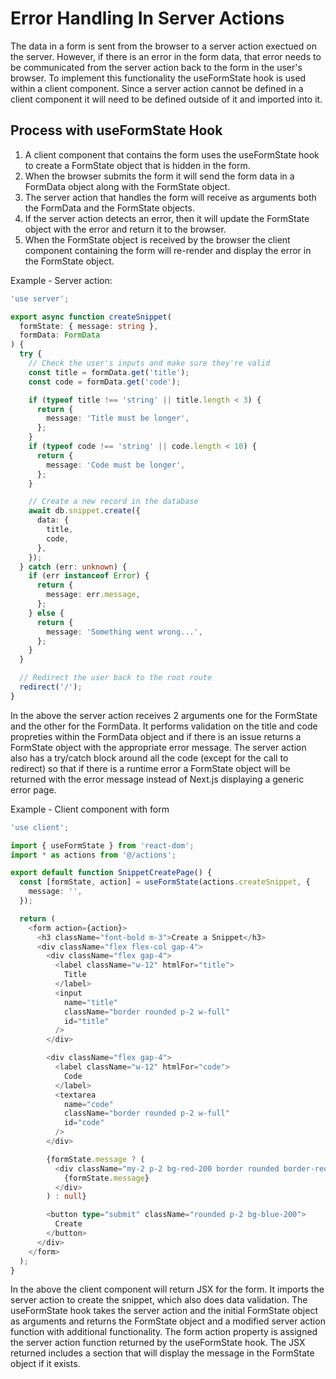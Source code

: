 # Error Handling In Server Actions

The data in a form is sent from the browser to a server action exectued on the server. However, if there is an error in the form data, that error needs to be communicated from the server action back to the form in the user's browser. To implement this functionality the useFormState hook is used within a client component. Since a server action cannot be defined in a client component it will need to be defined outside of it and imported into it.

## Process with useFormState Hook

1. A client component that contains the form uses the useFormState hook to create a FormState object that is hidden in the form.
2. When the browser submits the form it will send the form data in a FormData object along with the FormState object.
3. The server action that handles the form will receive as arguments both the FormData and the FormState objects.
4. If the server action detects an error, then it will update the FormState object with the error and return it to the browser.
5. When the FormState object is received by the browser the client component containing the form will re-render and display the error in the FormState object.

Example - Server action:

```typescript
'use server';

export async function createSnippet(
  formState: { message: string },
  formData: FormData
) {
  try {
    // Check the user's inputs and make sure they're valid
    const title = formData.get('title');
    const code = formData.get('code');

    if (typeof title !== 'string' || title.length < 3) {
      return {
        message: 'Title must be longer',
      };
    }
    if (typeof code !== 'string' || code.length < 10) {
      return {
        message: 'Code must be longer',
      };
    }

    // Create a new record in the database
    await db.snippet.create({
      data: {
        title,
        code,
      },
    });
  } catch (err: unknown) {
    if (err instanceof Error) {
      return {
        message: err.message,
      };
    } else {
      return {
        message: 'Something went wrong...',
      };
    }
  }

  // Redirect the user back to the root route
  redirect('/');
}
```

In the above the server action receives 2 arguments one for the FormState and the other for the FormData. It performs validation on the title and code propreties within the FormData object and if there is an issue returns a FormState object with the appropriate error message. The server action also has a try/catch block around all the code (except for the call to redirect) so that if there is a runtime error a FormState object will be returned with the error message instead of Next.js displaying a generic error page.

Example - Client component with form

```typescript
'use client';

import { useFormState } from 'react-dom';
import * as actions from '@/actions';

export default function SnippetCreatePage() {
  const [formState, action] = useFormState(actions.createSnippet, {
    message: '',
  });

  return (
    <form action={action}>
      <h3 className="font-bold m-3">Create a Snippet</h3>
      <div className="flex flex-col gap-4">
        <div className="flex gap-4">
          <label className="w-12" htmlFor="title">
            Title
          </label>
          <input
            name="title"
            className="border rounded p-2 w-full"
            id="title"
          />
        </div>

        <div className="flex gap-4">
          <label className="w-12" htmlFor="code">
            Code
          </label>
          <textarea
            name="code"
            className="border rounded p-2 w-full"
            id="code"
          />
        </div>

        {formState.message ? (
          <div className="my-2 p-2 bg-red-200 border rounded border-red-400">
            {formState.message}
          </div>
        ) : null}

        <button type="submit" className="rounded p-2 bg-blue-200">
          Create
        </button>
      </div>
    </form>
  );
}
```

In the above the client component will return JSX for the form. It imports the server action to create the snippet, which also does data validation. The useFormState hook takes the server action and the initial FormState object as arguments and returns the FormState object and a modified server action function with additional functionality. The form action property is assigned the server action function returned by the useFormState hook. The JSX returned includes a section that will display the message in the FormState object if it exists.
